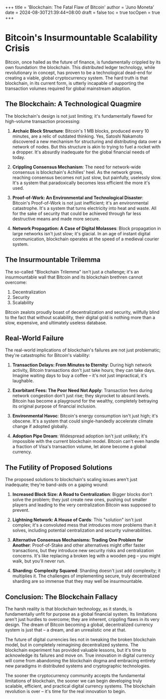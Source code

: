 +++
title = 'Blockchain: The Fatal Flaw of Bitcoin'
author = 'Juno Moneta'
date = 2024-08-30T21:39:44+08:00
draft = false
toc = true
tocOpen = true
+++

# Bitcoin's Insurmountable Scalability Crisis

Bitcoin, once hailed as the future of finance, is fundamentally crippled by its own foundation: the blockchain. This distributed ledger technology, while revolutionary in concept, has proven to be a technological dead-end for creating a viable, global cryptocurrency system. The hard truth is that blockchain, in its current form, is utterly incapable of supporting the transaction volumes required for global mainstream adoption.

## The Blockchain: A Technological Quagmire

The blockchain's design is not just limiting; it's fundamentally flawed for high-volume transaction processing:

1. **Archaic Block Structure**: Bitcoin's 1 MB blocks, produced every 10 minutes, are a relic of outdated thinking. Yes, Satoshi Nakamoto discovered a new mechanism for structuring and distributing data over a network of nodes. But this structure is akin to trying to fuel a rocket with a dropper. It's absurdly inadequate for the global financial needs of today.

2. **Crippling Consensus Mechanism**: The need for network-wide consensus is blockchain's Achilles' heel. As the network grows, reaching consensus becomes not just slow, but painfully, uselessly slow. It's a system that paradoxically becomes less efficient the more it's used.

3. **Proof-of-Work: An Environmental and Technological Disaster**: Bitcoin's Proof-of-Work is not just inefficient; it's an environmental catastrophe. It's a system that turns electricity into heat and waste. All for the sake of security that could be achieved through far less destructive means and made more secure.

4. **Network Propagation: A Case of Digital Molasses**: Block propagation in large networks isn't just slow; it's glacial. In an age of instant digital communication, blockchain operates at the speed of a medieval courier system.

## The Insurmountable Trilemma

The so-called "Blockchain Trilemma" isn't just a challenge; it's an insurmountable wall that Bitcoin and its blockchain brethren cannot overcome:

1. Decentralization
2. Security
3. Scalability

Bitcoin zealots proudly boast of decentralization and security, willfully blind to the fact that without scalability, their digital gold is nothing more than a slow, expensive, and ultimately useless database.

## Real-World Failure

The real-world implications of blockchain's failures are not just problematic; they're catastrophic for Bitcoin's viability:

1. **Transaction Delays: From Minutes to Eternity**: During high network activity, Bitcoin transactions don't just take hours; they can take days. Imagine waiting days to buy a coffee – it's not just impractical, it's laughable.

2. **Exorbitant Fees: The Poor Need Not Apply**: Transaction fees during network congestion don't just rise; they skyrocket to absurd levels. Bitcoin has become a playground for the wealthy, completely betraying its original purpose of financial inclusion.

3. **Environmental Havoc**: Bitcoin's energy consumption isn't just high; it's obscene. It's a system that could single-handedly accelerate climate change if adopted globally.

4. **Adoption Pipe Dream**: Widespread adoption isn't just unlikely; it's impossible with the current blockchain model. Bitcoin can't even handle a fraction of Visa's transaction volume, let alone become a global currency.

## The Futility of Proposed Solutions

The proposed solutions to blockchain's scaling issues aren't just inadequate; they're band-aids on a gaping wound:

1. **Increased Block Size: A Road to Centralization**: Bigger blocks don't solve the problem; they just create new ones, pushing out smaller players and leading to the very centralization Bitcoin was supposed to prevent.

2. **Lightning Network: A House of Cards**: This "solution" isn't just complex; it's a convoluted mess that introduces more problems than it solves, including potential centralization and security vulnerabilities.

3. **Alternative Consensus Mechanisms: Trading One Problem for Another**: Proof-of-Stake and other alternatives might offer faster transactions, but they introduce new security risks and centralization concerns. It's like replacing a broken leg with a wooden peg – you might walk, but you'll never run.

4. **Sharding: Complexity Squared**: Sharding doesn't just add complexity; it multiplies it. The challenges of implementing secure, truly decentralized sharding are so immense that they may well be insurmountable.

## Conclusion: The Blockchain Fallacy

The harsh reality is that blockchain technology, as it stands, is fundamentally unfit for purpose as a global financial system. Its limitations aren't just hurdles to overcome; they are inherent, crippling flaws in its very design. The dream of Bitcoin becoming a global, decentralized currency system is just that – a dream, and an unrealistic one at that.

The future of digital currencies lies not in tweaking the broken blockchain model, but in completely reimagining decentralized systems. The blockchain experiment has provided valuable lessons, but it's time to acknowledge its failures and move on. True innovation in digital currency will come from abandoning the blockchain dogma and embracing entirely new paradigms in distributed systems and cryptographic technologies.

The sooner the cryptocurrency community accepts the fundamental limitations of blockchain, the sooner we can begin developing truly scalable, efficient, and practical digital currency systems. The blockchain revolution is over – it's time for the real innovation to begin.